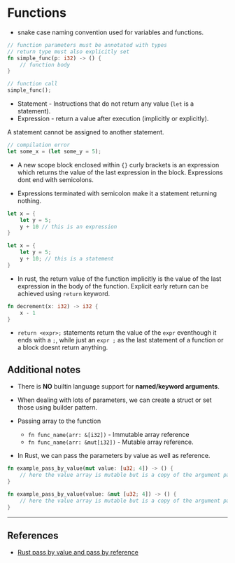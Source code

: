 # Functions

- snake case naming convention used for variables and functions.

```rust
// function parameters must be annotated with types
// return type must also explicitly set
fn simple_func(p: i32) -> () {
    // function body
}

// function call
simple_func();
```

- Statement - Instructions that do not return any value (`let` is a statement).
- Expression - return a value after execution (implicitly or explicitly).

A statement cannot be assigned to another statement.

```rust
// compilation error
let some_x = (let some_y = 5);
```

- A new scope block enclosed within `{}` curly brackets is an expression which returns the value of the last expression in the block. Expressions dont end with semicolons.

- Expressions terminated with semicolon make it a statement returning nothing.

```rust
let x = {
    let y = 5;
    y + 10 // this is an expression
}

let x = {
    let y = 5;
    y + 10; // this is a statement
}
```

- In rust, the return value of the function implicitly is the value of the last expression in the body of the function. Explicit early return can be achieved using `return` keyword.

```rust
fn decrement(x: i32) -> i32 {
    x - 1
}
```

- `return <expr>;` statements return the value of the `expr` eventhough it ends with a `;`, while just an `expr ;` as the last statement of a function or a block doesnt return anything.

## Additional notes

- There is **NO** builtin language support for **named/keyword arguments**.
- When dealing with lots of parameters, we can create a struct or set those using builder pattern.
- Passing array to the function

  - `fn func_name(arr: &[i32])` - Immutable array reference
  - `fn func_name(arr: &mut[i32])` - Mutable array reference.

- In Rust, we can pass the parameters by value as well as reference.

```rust
fn example_pass_by_value(mut value: [u32; 4]) -> () {
    // here the value array is mutable but is a copy of the argument passed
}

fn example_pass_by_value(value: &mut [u32; 4]) -> () {
    // here the value array is mutable but is a copy of the argument passed
}
```

---

## References

- [Rust pass by value and pass by reference](https://blog.ryanlevick.com/rust-pass-value-or-reference/)
